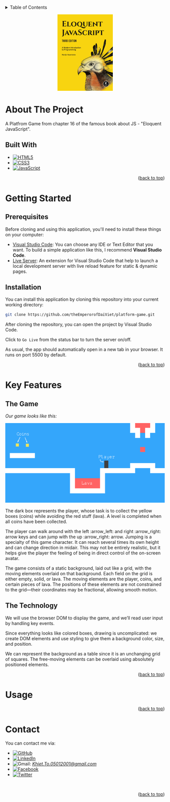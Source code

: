 <a name="readme-top"></a>
<!-- TABLE OF CONTENTS -->
<details>
  <summary>Table of Contents</summary>
  <ol>
    <li>
      <a href="#about-the-project">About The Project</a>
      <ul>
        <li><a href="#built-with">Built With</a></li>
      </ul>
    </li>
    <li>
      <a href="#getting-started">Getting Started</a>
      <ul>
        <li><a href="#prerequisites">Prerequisites</a></li>
        <li><a href="#installation">Installation</a></li>
      </ul>
    </li>
    <li><a href="#key-features">Key Features
      <ul>
        <li><a href="#the-game">The Game</a></li>
        <li><a href="#the-technology">The Technology</a></li>
      </ul>    
    </li>
    <li><a href="#usage">Usage</a></li>
    <li><a href="#contact">Contact</a></li>
  </ol>
</details>

<p align="center">
    <img src="images\cover.jpg" width="175">
</p>

# About The Project
A Platfrom Game from chapter 16 of the famous book about JS - "Eloquent JavaScript".

## Built With
* [![HTML5][HTML5-shield]][HTML5-url]
* [![CSS3][CSS3-shield]][CSS3-url]
* [![JavaScript][JavaScript-shield]][JavaScript-url]

<p align="right">(<a href="#readme-top">back to top</a>)</p>

# Getting Started

## Prerequisites
Before cloning and using this application, you'll need to install these things on your computer:
* [Visual Studio Code](https://code.visualstudio.com/download): You can choose any IDE or Text Editor that you want. To build a simple application like this, I recommend <b>Visual Studio Code</b>.
* [Live Server](https://marketplace.visualstudio.com/items?itemName=ritwickdey.LiveServer): An extension for Visual Studio Code that help to launch a local development server with live reload feature for static & dynamic pages.

## Installation
You can install this application by cloning this repository into your current working directory:
```sh
git clone https://github.com/theEmperorofDaiViet/platform-game.git
```
After cloning the repository, you can open the project by Visual Studio Code.

Click to <code>Go Live</code> from the status bar to turn the server on/off.

As usual, the app should automatically open in a new tab in your browser. It runs on port 5500 by default.

<p align="right">(<a href="#readme-top">back to top</a>)</p>

# Key Features

## The Game
<i>Our game looks like this:</i>
<p align="center">
    <img src="images\thegame.png">
</p>

<p>The dark box represents the player, whose task is to collect the yellow boxes (coins) while avoiding the red stuff (lava). A level is completed when all coins have been collected.</p>

<p>The player can walk around with the left :arrow_left: and right :arrow_right: arrow keys and can jump with the up :arrow_right: arrow. Jumping is a specialty of this game character. It can reach several times its own height and can change direction in midair. This may not be entirely realistic, but it helps give the player the feeling of being in direct control of the on-screen avatar.</p>

<p>The game consists of a static background, laid out like a grid, with the moving elements overlaid on that background. Each field on the grid is either empty, solid, or lava. The moving elements are the player, coins, and certain pieces of lava. The positions of these elements are not constrained to the grid—their coordinates may be fractional, allowing smooth motion.</p>

## The Technology

<p>We will use the browser DOM to display the game, and we’ll read user input by handling key events.</p>

<p>Since everything looks like colored boxes, drawing is uncomplicated: we create DOM elements and use styling to give them a background color, size, and position.</p>

<p>We can represent the background as a table since it is an unchanging grid of squares. The free-moving elements can be overlaid using absolutely positioned elements.</p>

<p align="right">(<a href="#readme-top">back to top</a>)</p>

# Usage

<p align="right">(<a href="#readme-top">back to top</a>)</p>

# Contact

You can contact me via:
* [![GitHub][GitHub-shield]][GitHub-url]
* [![LinkedIn][LinkedIn-shield]][LinkedIn-url]
* ![Gmail][Gmail-shield]:&nbsp;<i>Khiet.To.05012001@gmail.com</i>
* [![Facebook][Facebook-shield]][Facebook-url]
* [![Twitter][Twitter-shield]][Twitter-url]

<br/>
<p align="right">(<a href="#readme-top">back to top</a>)</p>

<!-- MARKDOWN LINKS & IMAGES -->
<!-- Tech stack -->
[HTML5-shield]: https://img.shields.io/badge/html5-%23E34F26.svg?style=for-the-badge&logo=html5&logoColor=white
[HTML5-url]: https://www.w3.org/html/
[CSS3-shield]: https://img.shields.io/badge/css3-%231572B6.svg?style=for-the-badge&logo=css3&logoColor=white
[CSS3-url]: https://www.w3.org/Style/CSS/
[JavaScript-shield]: https://img.shields.io/badge/JavaScript-323330?style=for-the-badge&logo=javascript&logoColor=F7DF1E
[JavaScript-url]: https://www.ecma-international.org/

<!-- Contact -->
[GitHub-shield]: https://img.shields.io/badge/github-%23121011.svg?style=for-the-badge&logo=github&logoColor=white
[GitHub-url]: https://github.com/theEmperorofDaiViet
[LinkedIn-shield]: https://img.shields.io/badge/linkedin-%230077B5.svg?style=for-the-badge&logo=linkedin&logoColor=white
[LinkedIn-url]: https://www.linkedin.com/in/khiet-to/
[Gmail-shield]: https://img.shields.io/badge/Gmail-D14836?style=for-the-badge&logo=gmail&logoColor=white
[Facebook-shield]: https://img.shields.io/badge/Facebook-%231877F2.svg?style=for-the-badge&logo=Facebook&logoColor=white
[Facebook-url]: https://www.facebook.com/Khiet.To.Official/
[Twitter-shield]: https://img.shields.io/badge/Twitter-%231DA1F2.svg?style=for-the-badge&logo=Twitter&logoColor=white
[Twitter-url]: https://twitter.com/KhietTo